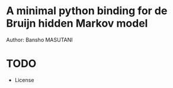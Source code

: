 # A minimal python binding for de Bruijn hidden Markov model

Author: Bansho MASUTANI


# TODO

- License